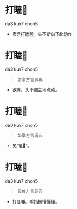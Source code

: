 # 打瞌𥅻
da3 kuh7 chon5
- 表示打瞌睡，头不断向下此动作

# 打瞌𥅻
da3 kuh7 chon5
> 如皋方言词典
- 欲睡，头不自主地点动。

# 打瞌𥅻
da3 kuh7 chon5
> 如皋方言词典
- 见“瞌𥅻”。

# 打瞌𥅻
da3 kuh7 chon5
> 东台方言词典
- 打瞌睡。喻指懵懵懂懂。
